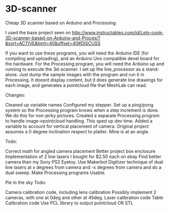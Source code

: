 3D-scanner
==========

Cheap 3D scanner based on Arduino and Processing

I used the base project seen on http://www.instructables.com/id/Lets-cook-3D-scanner-based-on-Arduino-and-Proces/?&sort=ACTIVE&limit=40&offset=40#DISCUSS

If you want to use these programs, you will need the Arduino IDE (for compiling and uploading), and an Arduino Uno compatible devel board for the hardware.
For the Processing program, you will need the Arduino up and running to execute the 3d-scanner. I set up the line_processor as a stand-alone. Just dump the sample images with the program and run it in Processing. It doesnt display content, but it does generate line drawings for each image, and generates a pointcloud file that MeshLab can read.



Changes:

Cleaned up variable names
Configured my stepper.
Set up a ping/pong system so the Processing program knows when a step increment is done. We do this for non-jerky pictures.
Created a separate Processing program to handle image->pointcloud handling. This sped up dev time.
Added a variable to account for vertical placement of camera. Original project assumes a 0 degree inclination respect to platter. Mine is at an angle.

Todo:

Correct math for angled camera placement
Better project box enclosure
Implementation of 2 line lasers I bought for $2.50 each on ebay
Find better camera than my Sony PS2 Eyetoy.
Use Makerbot Digitizer technique of dual line lasers at x degrees from camera and -x degrees from camera and do a dual sweep.
Make Processing programs Usable.

Pie in the sky Todo:

Camera calibration code, including lens calibration
Possibly implement 2 cameras, with one at 0deg and other at 45deg.
Laser calibration code
Table Calibration code
Use PCL library to output pointcloud OR STL
